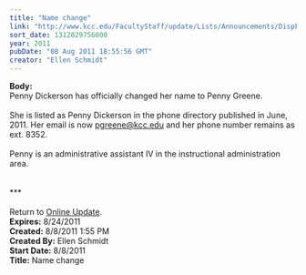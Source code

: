 ```yaml
---
title: "Name change"
link: "http://www.kcc.edu/FacultyStaff/update/Lists/Announcements/DispForm.aspx?ID=397"
sort_date: 1312829756000
year: 2011
pubDate: "08 Aug 2011 18:55:56 GMT"
creator: "Ellen Schmidt"
---
```


<div><b>Body:</b> <div class="ExternalClassAC2A7CFFB12549CA8EAF2BF76359F1BC"><div>Penny Dickerson has officially changed her name to Penny Greene.</div>
<div><br />She is listed as Penny Dickerson in the phone directory published in June, 2011. Her email is now <a href="mailto:pgreene@kcc.edu">pgreene@kcc.edu</a> and her phone number remains as ext. 8352.<br /><br />Penny is an administrative assistant IV in the instructional administration area.</div>
<div><br /> </div>
<div>***</div>
<div> </div>
<div>Return to <a href="/FacultyStaff/update/Pages/dailyupdate.aspx">Online Update</a>.</div></div></div>
<div><b>Expires:</b> 8/24/2011</div>
<div><b>Created:</b> 8/8/2011 1:55 PM</div>
<div><b>Created By:</b> Ellen Schmidt</div>
<div><b>Start Date:</b> 8/8/2011</div>
<div><b>Title:</b> Name change</div>
